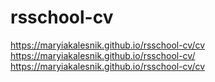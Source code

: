 # rsschool-cv
https://maryiakalesnik.github.io/rsschool-cv/cv
https://maryiakalesnik.github.io/rsschool-cv/
https://maryiakalesnik.github.io/rsschool-cv/cv
